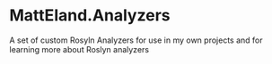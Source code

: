 # MattEland.Analyzers
A set of custom Rosyln Analyzers for use in my own projects and for learning more about Roslyn analyzers

